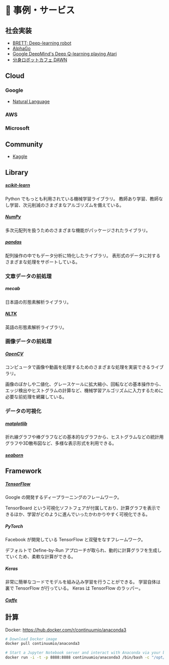 # 🏢 事例・サービス
## 社会実装
- [BRETT: Deep-learning robot](https://engineering.berkeley.edu/brett/)
- [AlphaGo](https://ja.wikipedia.org/wiki/AlphaGo)
- [Google DeepMind's Deep Q-learning playing Atari](https://deepmind.com/research/publications/playing-atari-deep-reinforcement-learning)
- [分身ロボットカフェ DAWN](https://dawn2019.orylab.com/)

## Cloud

### Google
- [Natural Language](https://cloud.google.com/natural-language?hl=ja)

### AWS

### Microsoft

## Community
- [Kaggle](https://www.kaggle.com/)

## Library

##### [scikit-learn](https://scikit-learn.org/stable/index.html)
Python でもっとも利用されている機械学習ライブラリ。
教師あり学習、教師なし学習、次元削減のさまざまなアルゴリズムを備えている。

##### [NumPy](https://numpy.org/)
多次元配列を扱うためのさまざまな機能がパッケージされたライブラリ。

##### [pandas](https://pandas.pydata.org/)
配列操作の中でもデータ分析に特化したライブラリ。
表形式のデータに対するさまざまな処理をサポートしている。

### 文章データの前処理

##### mecab
日本語の形態素解析ライブラリ。

##### [NLTK](https://www.nltk.org/)
英語の形態素解析ライブラリ。

### 画像データの前処理

##### [OpenCV](https://opencv.org/)
コンピュータで画像や動画を処理するためのさまざまな処理を実装できるライブラリ。

画像のぼかしや二値化、グレースケールに拡大縮小、回転などの基本操作から、エッジ検出やヒストグラムの計算など、機械学習アルゴリズムに入力するために必要な前処理を網羅している。

### データの可視化

##### [matplotlib](https://matplotlib.org/)
折れ線グラフや棒グラフなどの基本的なグラフから、ヒストグラムなどの統計用グラフや3D散布図など、多様な表示形式を利用できる。

##### [seaborn](https://seaborn.pydata.org/)

## Framework

##### [TensorFlow](https://www.tensorflow.org/?hl=ja)
Google の開発するディープラーニングのフレームワーク。

TensorBoard という可視化ソフトフェアが付属しており、計算グラフを表示できるほか、学習がどのように進んでいったかわかりやすく可視化できる。

##### PyTorch
Facebook が開発している TensorFlow と双璧をなすフレームワーク。

デフォルトで Define-by-Run アプローチが取られ、動的に計算グラフを生成していくため、柔軟な計算ができる。

##### Keras
非常に簡単なコードでモデルを組み込み学習を行うことができる。
学習自体は裏で TensorFlow が行っている。
Keras は TensorFlow のラッパー。

##### [Caffe](https://caffe.berkeleyvision.org/)

## 計算
Docker: https://hub.docker.com/r/continuumio/anaconda3

```sh
# Download Docker image
docker pull continuumio/anaconda3

# Start a Jupyter Notebook server and interact with Anaconda via your browser
docker run -i -t -p 8888:8888 continuumio/anaconda3 /bin/bash -c "/opt/conda/bin/conda install jupyter -y --quiet && mkdir /opt/notebooks && /opt/conda/bin/jupyter notebook --notebook-dir=/opt/notebooks --ip='*' --port=8888 --no-browser --allow-root"
```
